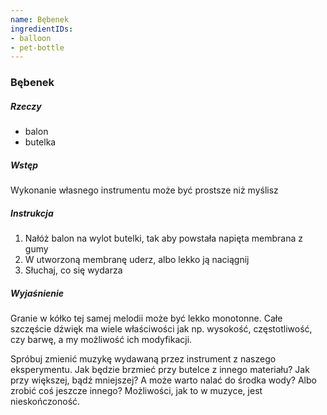 ```yaml
---
name: Bębenek
ingredientIDs:
- balloon
- pet-bottle
---
```

### Bębenek

##### Rzeczy
- balon
- butelka

##### Wstęp
Wykonanie własnego instrumentu może być prostsze niż myślisz

##### Instrukcja
1. Nałóż balon na wylot butelki, tak aby powstała napięta membrana z gumy
2. W utworzoną membranę uderz, albo lekko ją naciągnij
3. Słuchaj, co się wydarza

##### Wyjaśnienie
Granie w kółko tej samej melodii może być lekko monotonne. Całe szczęście dźwięk ma wiele właściwości jak np. wysokość, częstotliwość, czy barwę, a my możliwość ich modyfikacji.

Spróbuj zmienić muzykę wydawaną przez instrument z naszego eksperymentu.  Jak będzie brzmieć przy butelce z innego materiału? Jak przy większej, bądź mniejszej? A może warto nalać do środka wody? Albo zrobić coś jeszcze innego? Możliwości, jak to w muzyce, jest nieskończoność.
